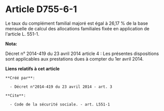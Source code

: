# Article D755-6-1

Le  taux du complément familial majoré est égal à 26,17 % de la base  mensuelle de calcul des allocations familiales fixée en
application de  l'article L. 551-1.

**Nota:**

Décret n° 2014-419 du 23 avril 2014 article 4 : Les présentes dispositions sont applicables aux prestations dues à compter du
1er avril 2014.

**Liens relatifs à cet article**

	**Créé par**:

	  - Décret n°2014-419 du 23 avril 2014 - art. 3

	**Cite**:

	  - Code de la sécurité sociale. - art. L551-1
